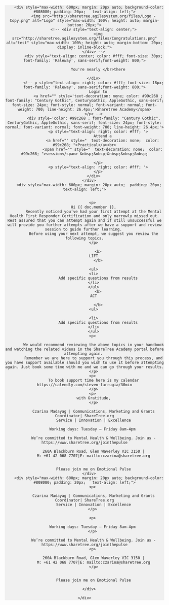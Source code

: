 <link rel="stylesheet" href="https://fonts.googleapis.com/css2?family=Raleway:wght@800&display=swap">
    <div style="background-color: #f0f0f0; font-family: Arial, sans-serif; margin: 0; padding: 0; text-align: center;">

        <div style="max-width: 600px; margin: 20px auto; background-color: #808080; padding: 20px;   text-align: left;">
            <img src="http://sharetree.agilesystem.org/files/Logo - Copy.png" alt="Logo" style="max-width: 100%; height: auto; margin-bottom: 20px;">
            <!-- <div style="text-align: center;">
                <img src="http://sharetree.agilesystem.org/files/Congratulations.png" alt="test" style="max-width: 100%; height: auto; margin-bottom: 20px; display: inline-block;">
            </div> -->
            <div style="text-align: center; color: #fff; font-size: 30px; font-family: 'Raleway', sans-serif;font-weight: 800;">
                
                You're nearly </br>there

            </div>
            <!-- p style="text-align: right; color: #fff; font-size: 18px; font-family: 'Raleway', sans-serif;font-weight: 800;">
                Login to
                <a href="" style='text-decoration: none; color: #99c268 ; font-family: "Century Gothic", CenturyGothic, AppleGothic, sans-serif; font-size: 24px; font-style: normal; font-variant: normal; font-weight: 700; line-height: 26.4px;'>Sharetree Academy</span>
            </p> -->
            <div style='color: #99c268 ; font-family: "Century Gothic", CenturyGothic, AppleGothic, sans-serif; font-size: 24px; font-style: normal; font-variant: normal; font-weight: 700; line-height: 26.4px;'>
                <p style="text-align: right; color: #fff; ">
                    Attend a
                    <a href="" style="  text-decoration: none;  color: #99c268; ">Practical</a><br>
                    <span href="" style="  text-decoration: none;  color: #99c268; ">session</span> &nbsp;&nbsp;&nbsp;&nbsp;&nbsp;

                </p>
                <p style="text-align: right; color: #fff; ">
                </p>
            </div>
        </div>
        <div style="max-width: 600px; margin: 20px auto;  padding: 20px;   text-align: left;">


            <p> 
            Hi {{ doc.member }},
            Recently noticed you’ve had your first attempt at the Mental Health First Responder Certification and only narrowly missed out. Rest assured that you can attempt again and if still unsuccessful we will provide you further attempts after we have a support and review session to guide further learning. 
            Before using your next attempt, we suggest you review the following topics.
            </p>

                <b>
            LIFT
                </b>

            <ul>
            <li>
                Add specific questions from results
            </li>
            </ul>
                <b>
            ACT

                </b>
            <ul>

            <li>
                Add specific questions from results
            </li>
            </ul>
            <p> 

            We would recommend reviewing the above topics in your handbook and watching the related videos in the ShareTree Academy portal before attempting again. 
            Remember we are here to support you through this process, and you have support available should you wish to use it before attempting again. Just book some time with me and we can go through your results.
            </p>
            <p> 
            To book support time here is my calendar https://calendly.com/steven-farrugia/30min
            </p>
            <p> 
            with Gratitude,
            </p>

            Czarina Madayag | Communications, Marketing and Grants Coordinator| ShareTree.org
            Service | Innovation | Excellence

            Working days: Tuesday – Friday 8am-4pm 

            We’re committed to Mental Health & Wellbeing. Join us - https://www.sharetree.org/jointhepulse

            260A Blackburn Road, Glen Waverley VIC 3150 |
            M: +61 42 068 7707|E: mailto:czarina@sharetree.org


            Please join me on Emotional Pulse
        </div>
        <div style="max-width: 600px; margin: 20px auto; background-color: #808080; padding: 20px;   text-align: left;">
            <p> 

            Czarina Madayag | Communications, Marketing and Grants Coordinator| ShareTree.org
            Service | Innovation | Excellence
            </p> 

            <p> 

            Working days: Tuesday – Friday 8am-4pm 
            </p> 

            We’re committed to Mental Health & Wellbeing. Join us - https://www.sharetree.org/jointhepulse
            <p> 

            260A Blackburn Road, Glen Waverley VIC 3150 |
            M: +61 42 068 7707|E: mailto:czarina@sharetree.org
            </p>


            Please join me on Emotional Pulse

        </div>

    </div>